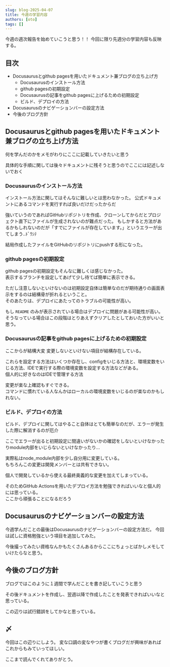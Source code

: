 ```yaml
---
slug: blog-2025-04-07
title: 今週の学習内容
authors: [oto]
tags: []
---
```


今週の週次報告を始めていこうと思う！！
今回に限り先週分の学習内容も反映する。

## 目次

- Docusaurusとgithub pagesを用いたドキュメント兼ブログの立ち上げ方
  - Docusaurusのインストール方法
  - github pagesの初期設定
  - Docusaurusの記事をgithub pagesに上げるための初期設定
  - ビルド、デプロイの方法
- Docusaurusのナビゲーションバーの設定方法
- 今後のブログ方針


## Docusaurusとgithub pagesを用いたドキュメント兼ブログの立ち上げ方法

何を学んだのかをメモがわりにここに記載していきたいと思う

具体的な手順に関しては後々ドキュメントに残そうと思うのでここには記述しないでおく

### Docusaurusのインストール方法

インストール方法に関してはそんなに難しいとは思わなかった。
公式ドキュメントにあるコマンドを実行すれば良いだけだったからだ

強いていうのであればGitHubリポジトリを作成、クローンしてからだとプロジェクト直下にファイルが生成されないのが難点だった。
もしかすると方法があるかもしれないのだが「すでにファイルが存在しています。」というエラーが出てしまう..ﾄﾞｳｼﾃ

結局作成したファイルをGitHubのリポジトリにpushする形になった。

### github pagesの初期設定

github pagesの初期設定もそんなに難しくは感じなかった。  
表示するブランチを設定してあげて少し待てば簡単に表示できる。

ただし注意しないといけないのは初期設定自体は簡単なのだが期待通りの画面表示をするのは結構骨が折れるということ。  
そのあたりは、デプロイにあたってのトラブルの可能性が高い。

もし `README` のみが表示されている場合はデプロイに問題がある可能性が高い。  
そうなっている場合はこの段階はとりあえずクリアしたとしておいた方がいいと思う。

### Docusaurusの記事をgithub pagesに上げるための初期設定

ここからが結構大変
変更しないといけない項目が結構存在している。  

これらを設定する方法はいくつか存在し、configをいじる方法と、環境変数をいじる方法、IDEで実行する際の環境変数を設定する方法などがある。  
個人的に好きなのはIDEで管理する方法  

変更が楽な上確認もすぐできる。  
コマンドに慣れている人なんかはローカルの環境変数をいじるのが楽なのかもしれない。

### ビルド、デプロイの方法

ビルド、デプロイに関してはやること自体はとても簡単なのだが、エラーが発生した際に解消するのが厄介

ここでエラーが出ると初期設定に間違いがないかの確認をしないといけなかったりmodule内部をいじらないといけなかったり...

実際私はnode_module内部を少し自分用に変更している。  
もちろんこの変更は開発メンバーとは共有できない。

個人で開発しているから使える最終奥義的な変更を加えてしまっている。

そのためGitHub Actionsを用いたデプロイ方法を勉強できればいいなと個人的には思っている。  
ここから頑張ることになるだろう

## Docusaurusのナビゲーションバーの設定方法

今週学んだことの最後はDocusaurusのナビゲーションバーの設定方法だ。
今回は試しに資格勉強という項目を追加してみた。

今後撮ってみたい資格なんかもたくさんあるからここにちょっとばかしメモしていけたらなと思う。

## 今後のブログ方針

ブログではこのように１週間で学んだことを書き記していこうと思う

その後ドキュメントを作成し、翌週以降で作成したことを発表できればいいなと思っている。

この辺りは試行錯誤をしてかなと思っている。

## 〆

今回はこの辺りにしよう。
変な口調の変なやつが書くブログだが興味があればこれからもみていってほしい。

ここまで読んでくれてありがとう。